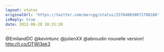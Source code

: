 ```yaml
---
layout: status
originalUrl: 'https://twitter.com/marcgg/status/237648030671708160'
isReply: true
date: 2012-08-20 20:31:20
---
```


@EmilandDC @kevintunc @julienXX @abroudin nouvelle version! http://t.co/DTWI3ek3
